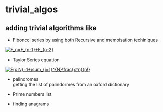 # trivial_algos
## adding trivial algorithms like
* Fiboncci series by using both Recursive and memoisation techiniques

<a href="https://www.codecogs.com/eqnedit.php?latex=F_n=F_{n-1}&plus;F_{n-2}" target="_blank"><img src="https://latex.codecogs.com/gif.latex?F_n=F_{n-1}&plus;F_{n-2}" title="F_n=F_{n-1}+F_{n-2}" /></a>

* Taylor Series equation

<a href="https://www.codecogs.com/eqnedit.php?latex=F(x,N)=1&plus;\sum_{i=1}^{N}\frac{x^n}{n!}" target="_blank"><img src="https://latex.codecogs.com/gif.latex?F(x,N)=1&plus;\sum_{i=1}^{N}\frac{x^n}{n!}" title="F(x,N)=1+\sum_{i=1}^{N}\frac{x^n}{n!}" /></a>

* palindromes <br>
getting the list of palindormes from an oxford dictionary

* Prime numbers list
* finding anagrams
